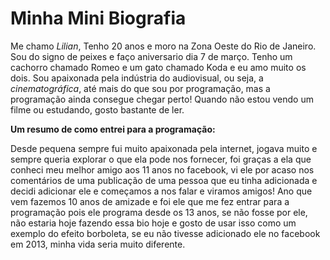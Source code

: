 # Minha Mini Biografia #
Me chamo _Lilian_, Tenho 20 anos e moro na Zona Oeste do Rio de Janeiro. Sou do signo de peixes e faço aniversario dia 7 de março. Tenho um cachorro chamado Romeo e um gato chamado Koda e eu amo muito os dois.  Sou apaixonada pela indústria do audiovisual, ou seja, a _cinematográfica_, até mais do que sou por programação, mas a programação ainda consegue chegar perto! Quando não estou vendo um filme ou estudando, gosto bastante de ler.

**Um resumo de como entrei para a programação:**

Desde pequena sempre fui muito apaixonada pela internet, jogava muito e sempre queria explorar o que ela pode nos fornecer, foi graças a ela que conheci meu melhor amigo aos 11 anos no facebook, vi ele por acaso nos comentários de uma publicação de uma pessoa que eu tinha adicionada e decidi adicionar ele e começamos a nos falar e viramos amigos! Ano que vem fazemos 10 anos de amizade e foi ele que me fez entrar para a programação pois ele programa desde os 13 anos, se não fosse por ele, não estaria hoje fazendo essa bio hoje e gosto de usar isso como um exemplo do efeito borboleta, se eu não tivesse adicionado ele no facebook em 2013, minha vida seria muito diferente.
